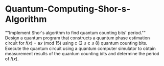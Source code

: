 # Quantum-Computing-Shor-s-Algorithm
""Implement Shor's algorithm to find quantum counting bits' period.""
Design a quantum program that constructs a quantum phase estimation circuit for 𝑓(𝑥) = a𝑥 (mod 15) using c (2 ≤ c ≤ 8) quantum counting bits. Execute the quantum circuit using a quantum computer simulator to obtain measurement results of the quantum counting bits and determine the period of 𝑓(𝑥).
